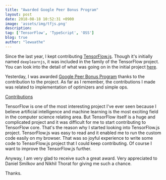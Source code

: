 ```yaml
---
title: "Awarded Google Peer Bonus Program"
layout: post
date: 2018-08-18 10:52:31 +0900
image: 'assets/img/tfjs.png'
description:
tag: ['TensorFlow', 'TypeScript', 'OSS']
blog: true
author: "lewuathe"
---
```


Since the last year, I kept contributing [TensorFlow.js](https://js.tensorflow.org/). Though it's initially named `deeplearnjs`, it was included in the family of the TensorFlow project. You can look into the detail of what was going on in the initial project [here](http://localhost:4000/gave-a-talk-at-tfug-6.html). 

Yesterday, I was awarded [Google Peer Bonus Program](https://opensource.googleblog.com/2018/08/congratulations-to-open-source-peer-bonus-winners.html) thanks to the contribution to the project. As far as I remember, the contributions I made was related to implementation of optimizers and simple ops. 

[Contributions](https://github.com/tensorflow/tfjs-core/commits?author=Lewuathe)

TensorFlow is one of the most interesting project I've ever seen because I believe artificial intelligence and machine learning is the most exciting field in the computer science relating area. But TensorFlow itself is a huge and complicated project and it was difficult for me to start contributing to TensorFlow core. That's the reason why I started looking into TensorFlow.js project. TensorFlow.js was easy to read and it enabled me to run the custom code easily on my browser. That was so joyful experience to write some code to TensorFlow.js project that I could keep contributing. Of course I want to improve the TensorFlow.js further.

Anyway, I am very glad to receive such a great award. Very appreciated to Daniel Smilkov and Nikhil Thorat for giving me such a chance.

Thanks.


